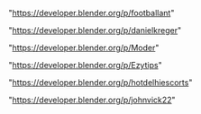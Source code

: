 "https://developer.blender.org/p/footballant"

"https://developer.blender.org/p/danielkreger"

"https://developer.blender.org/p/Moder"

"https://developer.blender.org/p/Ezytips"

"https://developer.blender.org/p/hotdelhiescorts"

"https://developer.blender.org/p/johnvick22"

 
 

